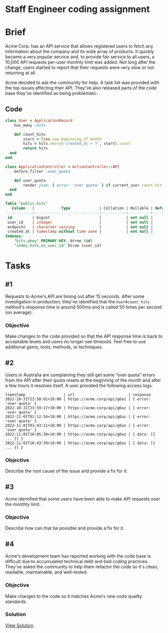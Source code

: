 # Staff Engineer coding assignment

# Brief

Acme Corp. has an API service that allows registered users to fetch any information about the company and its wide array of products. It quickly became a very popular service and, to provide fair service to all users, a 10,000 API requests per-user monthly limit was added. Not long after the change, users started to report that their requests were very slow or not returning at all.

Acme decided to ask the community for help. A task list was provided with the top issues affecting their API. They've also released parts of the code base they've identified as being problematic.

## Code

```ruby
class User < ApplicationRecord
	has_many :hits

	def count_hits
		start = Time.now.beginning_of_month
		hits = hits.where('created_at > ?', start).count
		return hits
  end
end
```

```ruby
class ApplicationController < ActionController::API
	before_filter :user_quota

	def user_quota
		render json: { error: 'over quota' } if current_user.count_hits >= 10000
  end
end
```

```sql
Table "public.hits"
   Column   |            Type             | Collation | Nullable | Default
------------+-----------------------------+-----------+----------+---------
 id         | bigint                      |           | not null |
 user_id    | integer                     |           | not null |
 endpoint   | character varying           |           | not null |
 created_at | timestamp without time zone |           | not null |
Indexes:
    "hits_pkey" PRIMARY KEY, btree (id)
    "index_hits_on_user_id" btree (user_id)
```

# Tasks

## #1

Requests to Acme's API are timing out after 15 seconds. After some investigation in production, they've identified that the `User#count_hits` method's response time is around 500ms and is called 50 times per second (on average).

### Objective

Make changes to the code provided so that the API response time is back to acceptable levels and users no longer see timeouts. Feel free to use additional gems, tools, methods, or techniques.

## #2

Users in Australia are complaining they still get some “over quota” errors from the API after their quota resets at the beginning of the month and after a few hours it resolves itself. A user provided the following access logs:

```
timestamp                 | url                        | response
2022-10-31T23:58:01+10:00 | https://acme.corp/api/g6az | { error: 'over quota' }
2022-10-31T23:59:17+10:00 | https://acme.corp/api/g6az | { error: 'over quota' }
2022-11-01T01:12:54+10:00 | https://acme.corp/api/g6az | { error: 'over quota' }
2022-11-01T01:43:11+10:00 | https://acme.corp/api/g6az | { error: 'over quota' }
2022-11-01T16:05:20+10:00 | https://acme.corp/api/g6az | { data: [{ ... }] }
2022-11-01T16:43:39+10:00 | https://acme.corp/api/g6az | { data: [{ ... }] }
```

### Objective

Describe the root cause of the issue and provide a fix for it.

## #3

Acme identified that some users have been able to make API requests over the monthly limit.

### Objective

Describe how can that be possible and provide a fix for it.

## #4

Acme's development team has reported working with the code base is difficult due to accumulated technical debt and bad coding practices. They've asked the community to help them refactor the code so it's clean, readable, maintainable, and well-tested.

### Objective

Make changes to the code so it matches Acme's new code quality standards.

### Solution

[View Solution](./readme.md)
